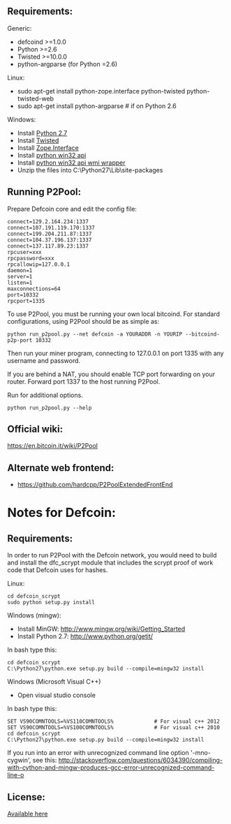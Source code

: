 Requirements:
-------------------------
Generic:
* defcoind >=1.0.0
* Python >=2.6
* Twisted >=10.0.0
* python-argparse (for Python =2.6)

Linux:
* sudo apt-get install python-zope.interface python-twisted python-twisted-web
* sudo apt-get install python-argparse # if on Python 2.6

Windows:
* Install [Python 2.7](http://www.python.org/getit/)
* Install [Twisted](http://twistedmatrix.com/trac/wiki/Downloads)
* Install [Zope.Interface](http://pypi.python.org/pypi/zope.interface/3.8.0)
* Install [python win32 api](http://sourceforge.net/projects/pywin32/files/pywin32/Build%20218/)
* Install [python win32 api wmi wrapper](https://pypi.python.org/pypi/WMI/#downloads)
* Unzip the files into C:\Python27\Lib\site-packages

Running P2Pool:
-------------------------
Prepare Defcoin core and edit the config file:

    connect=129.2.164.234:1337
    connect=107.191.119.170:1337
    connect=199.204.211.87:1337
    connect=104.37.196.137:1337
    connect=137.117.89.23:1337
    rpcuser=xxx
    rpcpassword=xxx
    rpcallowip=127.0.0.1
    daemon=1
    server=1
    listen=1
    maxconnections=64
    port=10332
    rpcport=1335

To use P2Pool, you must be running your own local bitcoind. For standard
configurations, using P2Pool should be as simple as:

    python run_p2pool.py --net defcoin -a YOURADDR -n YOURIP --bitcoind-p2p-port 10332

Then run your miner program, connecting to 127.0.0.1 on port 1335 with any
username and password.

If you are behind a NAT, you should enable TCP port forwarding on your
router. Forward port 1337 to the host running P2Pool.

Run for additional options.

    python run_p2pool.py --help

Official wiki:
-------------------------
https://en.bitcoin.it/wiki/P2Pool

Alternate web frontend:
-------------------------
* https://github.com/hardcpp/P2PoolExtendedFrontEnd

Notes for Defcoin:
=========================
Requirements:
-------------------------
In order to run P2Pool with the Defcoin network, you would need to build and install the
dfc_scrypt module that includes the scrypt proof of work code that Defcoin uses for hashes.

Linux:

    cd defcoin_scrypt
    sudo python setup.py install

Windows (mingw):
* Install MinGW: http://www.mingw.org/wiki/Getting_Started
* Install Python 2.7: http://www.python.org/getit/

In bash type this:

    cd defcoin_scrypt
    C:\Python27\python.exe setup.py build --compile=mingw32 install

Windows (Microsoft Visual C++)
* Open visual studio console

In bash type this:

    SET VS90COMNTOOLS=%VS110COMNTOOLS%	           # For visual c++ 2012
    SET VS90COMNTOOLS=%VS100COMNTOOLS%             # For visual c++ 2010
    cd defcoin_scrypt
    C:\Python27\python.exe setup.py build --compile=mingw32 install
	
If you run into an error with unrecognized command line option '-mno-cygwin', see this:
http://stackoverflow.com/questions/6034390/compiling-with-cython-and-mingw-produces-gcc-error-unrecognized-command-line-o
 
License:
-------------------------

[Available here](COPYING)


